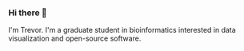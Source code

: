 ### Hi there 👋

I'm Trevor. I'm a graduate student in bioinformatics interested in data visualization and open-source software.

<!--
🔭 I’m currently working on Viv, 🚄 Vitessce, and Zarr.js

🌱 Learning Rust + WebAssembly 🦀

💬 Ask me about life in Boston, the web, breadmaking

😄 Pronouns: he / him / his

⚡ Fun fact: I swam competitively for 18 years

📫 How to reach me: email or on twitter _@trevmanz_

**manzt/manzt** is a ✨ _special_ ✨ repository because its `README.md` (this file) appears on your GitHub profile.

Here are some ideas to get you started:

- 🔭 I’m currently working on ...
- 🌱 I’m currently learning ...
- 👯 I’m looking to collaborate on ...
- 🤔 I’m looking for help with ...
- 💬 Ask me about ...
- 📫 How to reach me: ...
- 😄 Pronouns: ...
- ⚡ Fun fact: ...
-->
